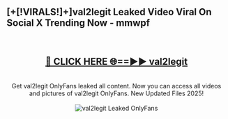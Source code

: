 <h2>[+[!VIRALS!]+]val2legit Leaked Video Viral On Social X Trending Now - mmwpf</h2>
<br>
<div align="center">
<h2><a href="https://libra.edu.pl?val2legit" rel="nofollow">🔴 CLICK HERE 🌐==►► val2legit</a></h2>
<br>
Get val2legit OnlyFans leaked all content. Now you can access all videos and pictures of val2legit OnlyFans. New Updated Files 2025!
<br>
<br>
<a href="https://libra.edu.pl?val2legit" rel="nofollow" data-target="animated-image.originalLink"><img src="https://i.ibb.co.com/WyWwxjT/player-gif2.gif" alt="val2legit Leaked OnlyFans" style="max-width: 100%; display: inline-block;" data-target="animated-image.originalImage"></a>
</div>
<br>